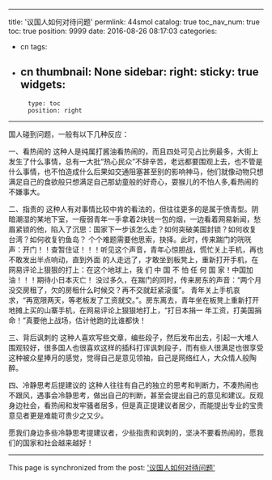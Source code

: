 
---
title: '议国人如何对待问题'
permlink: 44smol
catalog: true
toc_nav_num: true
toc: true
position: 9999
date: 2016-08-26 08:17:03
categories:
- cn
tags:
- cn
thumbnail: None
sidebar:
    right:
        sticky: true
widgets:
    -
        type: toc
        position: right
---


国人碰到问题，一般有以下几种反应：

  一、看热闹的 这种人是纯属打酱油看热闹的，而且四处可见占比例最多，大街上发生了什么事情，总有一大批“热心民众”不辞辛苦，老远都要围观上去，也不管是什么事情，也不怕造成什么后果如交通阻塞甚至别的影响神马，他们就像动物只想满足自己的食欲般只想满足自己那幼童般的好奇心，耍猴儿的不怕人多,看热闹的不嫌事大。

  二、指责的 这种人有对事情比较中肯的看法的，但往往更多的是属于愤青型。阴暗潮湿的某地下室，一瘦弱青年一手拿着2块钱一包的烟，一边看着网易新闻，愁眉紧锁的他，陷入了沉思：国家下一步该怎么走？如何突破美国封锁？如何收复 台湾？如何收复钓鱼岛？ 个个难题需要他思索，抉择。此时，传来踹门的咣咣声：开门！！查暂住证！！！听见这个声音，青年心惊胆战，慌忙关上手机，再也不敢发出半点响动，直到外面 的人走远了，才敢坐到板凳上，重新打开手机，在网易评论上狠狠的打上：在这个地球上，我 们 中 国 不 怕 任 何 国 家！中国加油！！！期待小日本灭亡！ 没过多久，在踹门的同时，传来房东的声音：“两个月没交房租了，欠的房租什么时候交？再不交就赶紧滚蛋”。 青年关上手机哀求，“再宽限两天，等老板发了工资就交。”。房东离去，青年坐在板凳上重新打开地摊上买的山寨手机，在网易评论上狠狠地打上，“打日本捐一 年工资，打美国捐命！”真要他上战场，估计他跑的比谁都快！

  三、背后讽刺的 这种人喜欢写些文章，编些段子，然后发布出去，引起一大堆人围观较好，很多国人也很喜欢这样的插科打诨讽刺段子，而有些人很满足也很享受这种被众星捧月的感觉，觉得自己是意见领袖，自己是网络红人，大众情人般陶醉。

  四、冷静思考后提建议的 这种人往往有自己的独立的思考和判断力，不凑热闹也不跟风，遇事会冷静思考，做出自己的判断，甚至会提出自己的意见和建议。反观身边社会，看热闹和发牢骚者居多，但是真正提建议者居少，而能提出专业的宝贵意见者更是难能可贵少之又少。

  愿我们身边多些冷静思考提建议者，少些指责和讽刺的，坚决不要看热闹的，愿我们的国家和社会越来越好！

- - -

This page is synchronized from the post: ['议国人如何对待问题'](https://steemit.com/@rivalhw/44smol)

